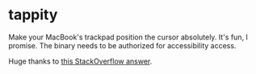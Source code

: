 tappity
=======

Make your MacBook's trackpad position the cursor absolutely. It's fun, I promise.
The binary needs to be authorized for accessibility access.

Huge thanks to [this StackOverflow answer](https://stackoverflow.com/questions/1383528/capturing-all-multitouch-trackpad-input-in-cocoa).
